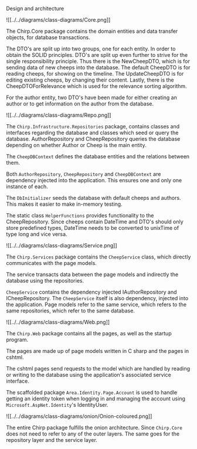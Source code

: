 <!-- %Illustrate the organization of your code base. That is, illustrate which layers exist in your (onion) architecture. Make sure to illustrate which part of your code is residing in which layer. -->

Design and architecture

![[../../diagrams/class-diagrams/Core.png]]

The Chirp.Core package contains the domain entities and data transfer objects, for database transactions.

The DTO's are split up into two groups, one for each entity.
In order to obtain the SOLID principles. DTO's are split up even further to strive for the single responsibility principle. Thus there is the NewCheepDTO, which is for sending data of new cheeps into the database. The default CheepDTO is for reading cheeps, for showing on the timeline.
The UpdateCheepDTO is for editing existing cheeps, by changing their content.
Lastly, there is the CheepDTOForRelevance which is used for the relevance sorting algorithm.

For the author entity, two DTO's have been made for either creating an author or to get information on the author from the database. 


![[../../diagrams/class-diagrams/Repo.png]]

The `Chirp.Infrastructure.Repositories` package, contains classes and interfaces regarding the database and classes which seed or query the database.
AuthorRepository and CheepRepository queries the database depending on whether Author or Cheep is the main entity.

The `CheepDBContext` defines the database entities and the relations between them.

Both `AuthorRepository`, `CheepRepository` and `CheepDBContext` are dependency injected into the application.
This ensures one and only one instance of each.

The `DbInitializer` seeds the database with default cheeps and authors. This makes it easier to make in-memory testing.

The static class `HelperFunctions` provides functionality to the CheepRepository. Since cheeps contain DateTime and DTO's should only store predefined types, DateTime needs to be converted to unixTime of type long and vice versa.

![[../../diagrams/class-diagrams/Service.png]]

The `Chirp.Services` package contains the `CheepService` class, which directly communicates with the page models.

The service transacts data between the page models and indirectly the database using the repositories.

`CheepService` contains the dependency injected IAuthorRepository and ICheepRepository.
The `CheepService` itself is also dependency, injected into the application. Page models refer to the same service, which refers to the same repositories, which refer to the same database.


![[../../diagrams/class-diagrams/Web.png]]

The `Chirp.Web` package contains all the pages, as well as the startup program.

The pages are made up of page models written in C sharp and the pages in cshtml.

The cshtml pages send requests to the model which are handled by reading or writing to the database using the application's associated service interface.

The scaffolded package `Area.Identity.Page.Account` is used to handle getting an identity token when logging in and managing the account using `Microsoft.AspNet.Identity`'s IdentityUser.

![[../../diagrams/class-diagrams/onion/Onion-coloured.png]]

The entire Chirp package fulfills the onion architecture. Since `Chirp.Core` does not need to refer to any of the outer layers. The same goes for the repository layer and the service layer.


